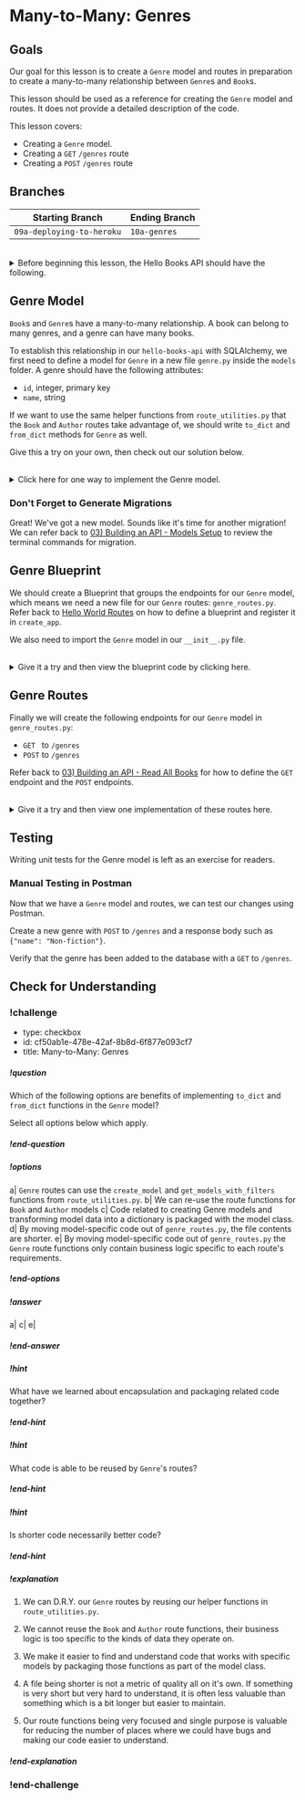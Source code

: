 # Many-to-Many: Genres

## Goals

Our goal for this lesson is to create a `Genre` model and routes in preparation to create a many-to-many relationship between `Genre`s and `Book`s.

This lesson should be used as a reference for creating the `Genre` model and routes. It does not provide a detailed description of the code.

This lesson covers:

- Creating a `Genre` model.
- Creating a `GET` `/genres` route
- Creating a `POST` `/genres` route

## Branches

| Starting Branch | Ending Branch|
|--|--|
|`09a-deploying-to-heroku` |`10a-genres`|

<br/>

<details>
    <summary>
        Before beginning this lesson, the Hello Books API should have the following.
    </summary>

- A `hello_books_development` database
- A `book` table defined
- A `Book` model defined that contains the instance method `to_dict` and class method `from_dict`
- An `author` table defined
- A `Author` model defined that contains the instance method `to_dict` and class method `from_dict`

Endpoints defined for these RESTful routes:
- `GET` to `/books`
- `POST` to `/books`
- `GET` to `/books/<book_id>`
- `PUT` to `/books/<book_id>`
- `DELETE` to `/books/<book_id>`
- `POST` to `/authors`
- `GET` to `/authors`
- `POST` to `/authors/<author_id>/books`
- `GET` to `/authors/<author_id>/books`

The `Book` model and table should have the following columns:
- `id`
- `title`
- `description`
- `author_id` (foreign key)
- `author` (model only)

The `Author` model and table should have the following columns:
- `id`
- `name`
- `books` (model only)

`route_utilities.py` should contain:
- The function `validate_model()` that can retrieve a model of any type
- The function `create_model()` which will call the `from_dict` method on any class passed as the parameter to create a model of any type.
- The function `get_models_with_filters()` that can apply filters from a dictionary parameter to retrieve models of any type. 

</details>

## Genre Model

`Book`s and `Genre`s have a many-to-many relationship. A book can belong to many genres, and a genre can have many books.

To establish this relationship in our `hello-books-api` with SQLAlchemy, we first need to define a model for `Genre` in a new file `genre.py` inside the `models` folder. A genre should have the following attributes:
* `id`, integer, primary key
* `name`, string

If we want to use the same helper functions from `route_utilities.py` that the `Book` and `Author` routes take advantage of, we should write `to_dict` and `from_dict` methods for `Genre` as well.

Give this a try on your own, then check out our solution below.

<br />

<details>
    <summary>Click here for one way to implement the Genre model.</summary>

```py
# app/models/genre.py
from sqlalchemy.orm import Mapped, mapped_column
from ..db import db

class Genre(db.Model):
    id: Mapped[int] = mapped_column(primary_key=True, autoincrement=True)
    name: Mapped[str]

    def to_dict(self):
        genre_as_dict = {}
        genre_as_dict["id"] = self.id
        genre_as_dict["name"] = self.name

        return genre_as_dict

    @classmethod
    def from_dict(cls, genre_data):
        new_genre = cls(name=genre_data["name"])
        return new_genre
```
</details>

### Don't Forget to Generate Migrations

Great! We've got a new model. Sounds like it's time for another migration! We can refer back to [03) Building an API - Models Setup](../api-3-database-models-read/models-setup.md) to review the terminal commands for migration.

## Genre Blueprint

We should create a Blueprint that groups the endpoints for our `Genre` model, which means we need a new file for our `Genre` routes: `genre_routes.py`. Refer back to [Hello World Routes](../api-1-setup-read/hello-world-routes.md) on how to define a blueprint and register it in `create_app`.

We also need to import the `Genre` model in our `__init__.py` file.

<br/>
<details>
  <summary>Give it a try and then view the blueprint code by clicking here.</summary>

```py
# app/routes/genre_routes.py
from flask import Blueprint


bp = Blueprint("genres_bp", __name__, url_prefix="/genres")
```

```py
# app/__init__.py

...
from .models import book, author, genre
from .routes.genre_routes import bp as genres_bp

...
# Register Blueprints here
app.register_blueprint(books_bp)
app.register_blueprint(authors_bp)
app.register_blueprint(genres_bp)

```
</details>

## Genre Routes
Finally we will create the following endpoints for our `Genre` model in `genre_routes.py`:
- `GET ` to `/genres`
- `POST` to `/genres`

Refer back to [03) Building an API - Read All Books](../api-3-database-models-read/read-all-books.md) for how to define the `GET` endpoint and the `POST` endpoints.

<br/>

<details>
  <summary>Give it a try and then view one implementation of these routes here.</summary>

```py
# app/routes/genre_routes.py
from flask import Blueprint, request
from app.models.genre import Genre
from .route_utilities import create_model, get_models_with_filters

bp = Blueprint("genres_bp", __name__, url_prefix="/genres")

@bp.post("")
def create_genre():
    request_body = request.get_json()
    return create_model(Genre, request_body)

@bp.get("")
def get_all_genres():
    return get_models_with_filters(Genre, request.args)
```
</details>

## Testing

Writing unit tests for the Genre model is left as an exercise for readers. 

### Manual Testing in Postman

Now that we have a `Genre` model and routes, we can test our changes using Postman.

Create a new genre with `POST` to `/genres` and a response body such as `{"name": "Non-fiction"}`.

Verify that the genre has been added to the database with a `GET` to `/genres`.

## Check for Understanding

<!-- prettier-ignore-start -->
### !challenge
* type: checkbox
* id: cf50ab1e-478e-42af-8b8d-6f877e093cf7
* title: Many-to-Many: Genres
##### !question

Which of the following options are benefits of implementing `to_dict` and `from_dict` functions in the `Genre` model? 

Select all options below which apply.

##### !end-question
##### !options

a| `Genre` routes can use the `create_model` and `get_models_with_filters` functions from `route_utilities.py`.
b| We can re-use the route functions for `Book` and `Author` models
c| Code related to creating Genre models and transforming model data into a dictionary is packaged with the model class.
d| By moving model-specific code out of `genre_routes.py`, the file contents are shorter.
e| By moving model-specific code out of `genre_routes.py` the `Genre` route functions only contain business logic specific to each route's requirements.

##### !end-options
##### !answer

a|
c|
e| 

##### !end-answer
##### !hint

What have we learned about encapsulation and packaging related code together?

##### !end-hint
##### !hint

What code is able to be reused by `Genre`'s routes?

##### !end-hint
##### !hint

Is shorter code necessarily better code?

##### !end-hint
##### !explanation

1. We can D.R.Y. our `Genre` routes by reusing our helper functions in `route_utilities.py`.

2. We cannot reuse the `Book` and `Author` route functions, their business logic is too specific to the kinds of data they operate on.

3. We make it easier to find and understand code that works with specific models by packaging those functions as part of the model class.

4. A file being shorter is not a metric of quality all on it's own. If something is very short but very hard to understand, it is often less valuable than something which is a bit longer but easier to maintain.

5. Our route functions being very focused and single purpose is valuable for reducing the number of places where we could have bugs and making our code easier to understand.

##### !end-explanation
### !end-challenge
<!-- prettier-ignore-end -->

